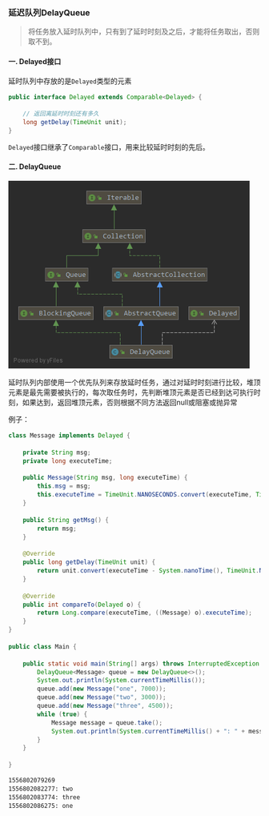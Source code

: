 ### 延迟队列DelayQueue
> 将任务放入延时队列中，只有到了延时时刻及之后，才能将任务取出，否则取不到。
#### 一. Delayed接口
延时队列中存放的是`Delayed`类型的元素
```java
public interface Delayed extends Comparable<Delayed> {

    // 返回离延时时刻还有多久
    long getDelay(TimeUnit unit);
}
```
`Delayed`接口继承了`Comparable`接口，用来比较延时时刻的先后。

#### 二. DelayQueue
![](../../imgs/DelayQueue.png)    

延时队列内部使用一个优先队列来存放延时任务，通过对延时时刻进行比较，堆顶元素是最先需要被执行的，每次取任务时，先判断堆顶元素是否已经到达可执行时刻，如果达到，返回堆顶元素，否则根据不同方法返回null或阻塞或抛异常

例子：
```java
class Message implements Delayed {

    private String msg;
    private long executeTime;

    public Message(String msg, long executeTime) {
        this.msg = msg;
        this.executeTime = TimeUnit.NANOSECONDS.convert(executeTime, TimeUnit.MILLISECONDS) + System.nanoTime();
    }

    public String getMsg() {
        return msg;
    }

    @Override
    public long getDelay(TimeUnit unit) {
        return unit.convert(executeTime - System.nanoTime(), TimeUnit.NANOSECONDS);
    }

    @Override
    public int compareTo(Delayed o) {
        return Long.compare(executeTime, ((Message) o).executeTime);
    }
}

public class Main {

    public static void main(String[] args) throws InterruptedException {
        DelayQueue<Message> queue = new DelayQueue<>();
        System.out.println(System.currentTimeMillis());
        queue.add(new Message("one", 7000));
        queue.add(new Message("two", 3000));
        queue.add(new Message("three", 4500));
        while (true) {
            Message message = queue.take();
            System.out.println(System.currentTimeMillis() + ": " + message.getMsg());
        }
    }

}
```
```bash
1556802079269
1556802082277: two
1556802083774: three
1556802086275: one
```
